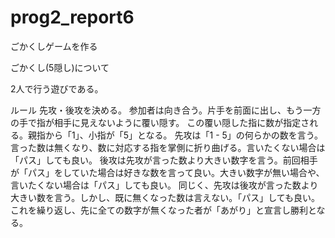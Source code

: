 # prog2_report6
ごかくしゲームを作る

ごかくし(5隠し)について

2人で行う遊びである。

ルール
先攻・後攻を決める。
参加者は向き合う。片手を前面に出し、もう一方の手で指が相手に見えないように覆い隠す。
この覆い隠した指に数が指定される。親指から「1」、小指が「5」となる。
先攻は「1 - 5」の何らかの数を言う。言った数は無くなり、数に対応する指を掌側に折り曲げる。言いたくない場合は「パス」しても良い。
後攻は先攻が言った数より大きい数字を言う。前回相手が「パス」をしていた場合は好きな数を言って良い。大きい数字が無い場合や、言いたくない場合は「パス」しても良い。
同じく、先攻は後攻が言った数より大きい数を言う。しかし、既に無くなった数は言えない。「パス」しても良い。
これを繰り返し、先に全ての数字が無くなった者が「あがり」と宣言し勝利となる。
